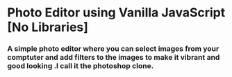 # Photo Editor using Vanilla JavaScript [No Libraries]

### A simple photo editor where you can select images from your comptuter and add filters to the images to make it vibrant and good looking .I call it the photoshop clone.